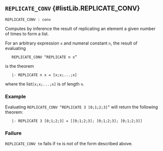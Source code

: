 ## `REPLICATE_CONV` {#listLib.REPLICATE_CONV}


```
REPLICATE_CONV : conv
```



Computes by inference the result of replicating an element a given number of
times to form a list.


For an arbitrary expression `x` and numeral constant `n`, the result of
evaluating
    
       REPLICATE_CONV “REPLICATE n x”
    
is the theorem
    
       |- REPLICATE n x = [x;x;...;x]
    
where the list`[x;x;...;x]` is of length `n`.

### Example

Evaluating `REPLICATE_CONV “REPLICATE 3 [0;1;2;3]”` will return
the following theorem:
    
       |- REPLICATE 3 [0;1;2;3] = [[0;1;2;3]; [0;1;2;3]; [0;1;2;3]]
    



### Failure

`REPLICATE_CONV tm` fails if `tm` is not of the form described above.
